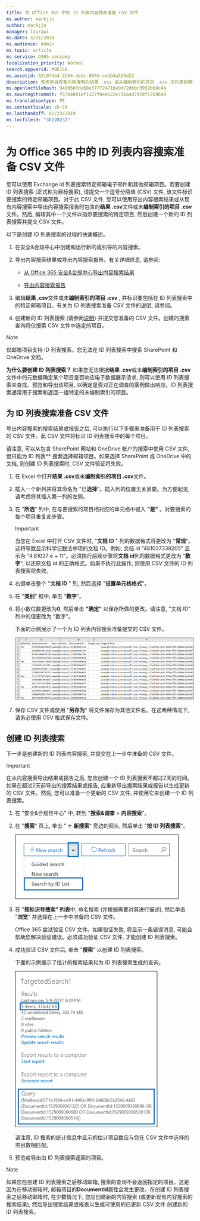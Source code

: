 ```yaml
---
title: 为 Office 365 中的 ID 列表内容搜索准备 CSV 文件
ms.author: markjjo
author: markjjo
manager: laurawi
ms.date: 3/21/2018
ms.audience: Admin
ms.topic: article
ms.service: O365-seccomp
localization_priority: Normal
search.appverid: MOE150
ms.assetid: 82c97bb4-2b64-4edc-804d-cedbda525d22
description: 使用来自现有内容搜索的结果 .csv 或未编制索引的项目 .csv 文件来创建一个可返回特定电子邮件的 ID 列表搜索。ID 列表搜索通常用于返回部分索引的邮箱项目。
ms.openlocfilehash: 940656fda58e37772471ba9d72d6bc3932bb8c48
ms.sourcegitcommit: f57b4001ef1327f0ea622e716a4d7d78f1769b49
ms.translationtype: MT
ms.contentlocale: zh-CN
ms.lasthandoff: 02/23/2019
ms.locfileid: "30220232"
---
```

# <a name="prepare-a-csv-file-for-an-id-list-content-search-in-office-365"></a>为 Office 365 中的 ID 列表内容搜索准备 CSV 文件

您可以使用 Exchange id 列表搜索特定邮箱电子邮件和其他邮箱项目。若要创建 ID 列表搜索 (正式称为目标搜索), 请提交一个逗号分隔值 (CSV) 文件, 该文件标识要搜索的特定邮箱项目。对于此 CSV 文件, 您可以使用导出内容搜索结果或从现有内容搜索中导出内容搜索报告时包含的**结果 .csv**文件或未**编制索引的项目 .csv**文件。然后, 编辑其中一个文件以指示要搜索的特定项目, 然后创建一个新的 ID 列表搜索并提交 CSV 文件。 
  
以下是创建 ID 列表搜索的过程的快速概述。
  
1. 在安全&amp;合规中心中创建和运行新的或引导的内容搜索。
    
2. 导出内容搜索结果或导出内容搜索报告。有关详细信息, 请参阅:
    
    - [从 Office 365 安全&amp;合规中心导出内容搜索结果](export-search-results.md)
    
    - [导出内容搜索报告](export-a-content-search-report.md)
    
3. 编辑**结果 .csv**文件或未**编制索引的项目 .csv** , 并标识要包括在 ID 列表搜索中的特定邮箱项目。有关为 ID 列表搜索准备 CSV 文件的[说明](#prepare-the-csv-file-for-an-id-list-search), 请参阅。 
    
4. 创建新的 ID 列表搜索 (请参阅[说明](#create-an-id-list-search)) 并提交您准备的 CSV 文件。创建的搜索查询将仅搜索 CSV 文件中选定的项目。
    
> [!NOTE]
> 仅邮箱项目支持 ID 列表搜索。您无法在 ID 列表搜索中搜索 SharePoint 和 OneDrive 文档。 
  
 **为什么要创建 ID 列表搜索？** 如果您无法根据**结果 .csv**或未**编制索引的项目 .csv**文件中的元数据确定某个项目是否响应电子数据展示请求, 则可以使用 ID 列表搜索来查找、预览和导出该项目, 以确定是否对正在调查的案例做出响应。ID 列表搜索通常用于搜索和返回一组特定的未编制索引的项目。 
  
## <a name="prepare-the-csv-file-for-an-id-list-search"></a>为 ID 列表搜索准备 CSV 文件

导出内容搜索的搜索结果或报告之后, 可以执行以下步骤来准备用于 ID 列表搜索的 CSV 文件。此 CSV 文件将标识 ID 列表搜索中的每个项目。
  
请注意, 可以从包含 SharePoint 网站和 OneDrive 帐户的搜索中使用 CSV 文件, 但只能为 ID 列表** 搜索选择邮箱项目。如果选择 SharePoint 或 OneDrive 中的文档, 则创建 ID 列表搜索时, CSV 文件验证将失败。 
  
1. 在 Excel 中打开**结果 .csv**或未**编制索引的项目 .csv**文件。 
    
2. 插入一个新列并将其命名为 "已**选择**"。插入列的位置无关紧要。为方便起见, 请考虑将其插入第一列的左侧。
    
3. 在 "**所选**" 列中, 在与要搜索的项目相对应的单元格中键入 **"是"** 。对要搜索的每个项目重复此步骤。 
    
    > [!IMPORTANT]
    > 当您在 Excel 中打开 CSV 文件时, "**文档 ID** " 列的数据格式将更改为 "**常规**"。这将导致显示科学记数法中项的文档 ID。例如, 文档 id "481037338205" 显示为 "4.81037 e + 11"。必须执行后续步骤将**文档 id**列的数据格式更改为 "**数字**", 以还原文档 id 的正确格式。如果不执行此操作, 则使用 CSV 文件的 ID 列表搜索将失败。 
  
4. 右键单击整个 "**文档 ID** " 列, 然后选择 "**设置单元格格式**"。
    
5. 在 "**类别**" 框中, 单击 "**数字**"。
    
6. 将小数位数更改为**0**, 然后单击 **"确定"** 以保存所做的更改。请注意, "文档 ID" 列中的值更改为 "数字"。 
    
    下面的示例展示了一个为 ID 列表内容搜索准备提交的 CSV 文件。
    
    ![目标内容搜索的 CSV 文件的示例](media/8371b8cb-1638-496e-9be1-fe1565757d67.png)
  
7. 保存 CSV 文件或使用 "**另存为**" 将文件保存为其他文件名。在这两种情况下, 请务必使用 CSV 格式保存文件。 
  
## <a name="create-an-id-list-search"></a>创建 ID 列表搜索

下一步是创建新的 ID 列表内容搜索, 并提交在上一步中准备的 CSV 文件。
  
> [!IMPORTANT]
> 在从内容搜索导出结果或报告之后, 您应创建一个 ID 列表搜索不超过2天的时间。如果在超过2天前导出的搜索结果或报告, 应重新导出搜索结果或报告以生成更新的 CSV 文件。然后, 您可以准备一个更新的 CSV 文件, 并使用它来创建一个 ID 列表搜索。 
  
1. 在 "安全&amp;合规性中心" 中, 转到 "**搜索&amp;调查** \> **内容搜索**"。
    
2. 在 "**搜索**" 页上, 单击 " ![添加图标](media/8ee52980-254b-440b-99a2-18d068de62d3.gif) **新搜索**" 旁边的箭头, 然后单击 "**按 ID 列表搜索**"。
    
    ![单击 "新建搜索" 下拉列表中的 "按 ID 列表搜索"](media/e65f9942-09b2-4127-865e-e64029a590df.png)
  
3. 在 "**按标识号搜索" 列表**中, 命名搜索 (并根据需要对其进行描述), 然后单击 "**浏览**" 并选择在上一步中准备的 CSV 文件。 
    
    Office 365 尝试验证 CSV 文件。如果验证失败, 将显示一条错误消息, 可能会帮助您解决验证错误。必须成功验证 CSV 文件, 才能创建 ID 列表搜索。
    
4. 成功验证 CSV 文件后, 单击 "**搜索**" 以创建 ID 列表搜索。 
    
    下面的示例展示了估计的搜索结果和为 ID 列表搜索生成的查询。
    
    ![详细信息窗格中的目标内容搜索的搜索查询](media/dbd9e570-c04b-4056-a8a7-37e9916ec683.png)
  
    请注意, ID 搜索的统计信息中显示的估计项目数应与您在 CSV 文件中选择的项目数相匹配。
    
5. 预览或导出由 ID 列表搜索返回的项目。
    
> [!NOTE]
> 如果您在创建 ID 列表搜索之后移动邮箱, 搜索的查询不会返回指定的项目。这是因为在移动邮箱时, 邮箱项目的**DocumentId**属性会发生更改。在创建 ID 列表搜索之后移动邮箱时, 在少数情况下, 您应创建新的内容搜索 (或更新现有内容搜索的搜索结果), 然后导出搜索结果或报表以生成可使用的已更新 CSV 文件 创建新的 ID 列表搜索。 

